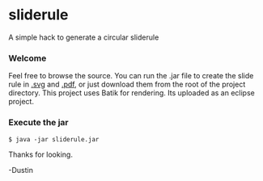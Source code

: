sliderule
=========

A simple hack to generate a circular sliderule 


### Welcome
Feel free to browse the source. You can run the .jar file to create the slide rule in [.svg](https://github.com/DustinCSWagner/sliderule/blob/master/slideRuler.svg?raw=true) and [.pdf](https://github.com/DustinCSWagner/sliderule/blob/master/slideRuler.pdf?raw=true), or just download them from the root of the project directory. This project uses Batik for rendering. Its uploaded as an eclipse project. 


### Execute the jar
```
$ java -jar sliderule.jar
```


Thanks for looking.

-Dustin
